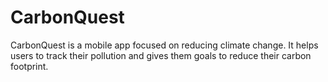 # CarbonQuest
CarbonQuest is a mobile app focused on reducing climate change. It helps users to track their pollution and gives them goals to reduce their carbon footprint.
